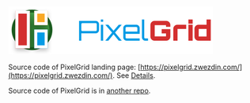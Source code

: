 <a href="https://pixelgrid.zwezdin.com"><img src="media/logo.svg" title="PixelGrid" alt="PixelGrid" /></a>

Source code of PixelGrid landing page: [https://pixelgrid.zwezdin.com/](https://pixelgrid.zwezdin.com/). See [Details](https://github.com/pixel-grid/pixelgrid/wiki/Contirbution-guidelines#pixelgrid-browser-extension).

Source code of PixelGrid is in [another repo](https://github.com/pixel-grid/pixelgrid).
